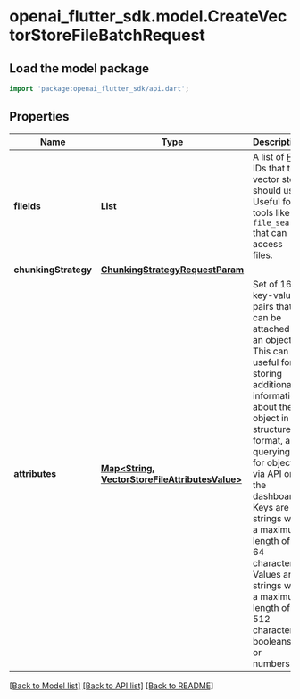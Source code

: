 # openai_flutter_sdk.model.CreateVectorStoreFileBatchRequest

## Load the model package
```dart
import 'package:openai_flutter_sdk/api.dart';
```

## Properties
Name | Type | Description | Notes
------------ | ------------- | ------------- | -------------
**fileIds** | **List<String>** | A list of [File](/docs/api-reference/files) IDs that the vector store should use. Useful for tools like `file_search` that can access files. | [default to const []]
**chunkingStrategy** | [**ChunkingStrategyRequestParam**](ChunkingStrategyRequestParam.md) |  | [optional] 
**attributes** | [**Map<String, VectorStoreFileAttributesValue>**](VectorStoreFileAttributesValue.md) | Set of 16 key-value pairs that can be attached to an object. This can be  useful for storing additional information about the object in a structured  format, and querying for objects via API or the dashboard. Keys are strings  with a maximum length of 64 characters. Values are strings with a maximum  length of 512 characters, booleans, or numbers.  | [optional] [default to const {}]

[[Back to Model list]](../README.md#documentation-for-models) [[Back to API list]](../README.md#documentation-for-api-endpoints) [[Back to README]](../README.md)



